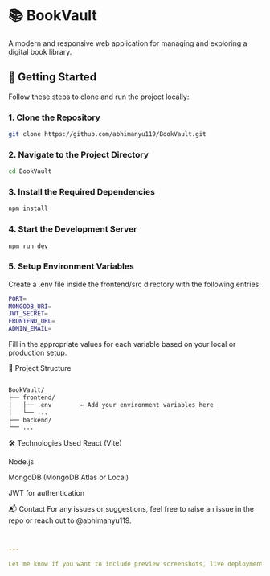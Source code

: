 # 📚 BookVault

A modern and responsive web application for managing and exploring a digital book library.

## 🚀 Getting Started

Follow these steps to clone and run the project locally:

### 1. Clone the Repository

```bash
git clone https://github.com/abhimanyu119/BookVault.git
```
### 2. Navigate to the Project Directory
```bash
cd BookVault
```
### 3. Install the Required Dependencies
```bash
npm install
```
### 4. Start the Development Server
```bash
npm run dev
```
### 5. Setup Environment Variables
Create a .env file inside the frontend/src directory with the following entries:
```bash
PORT=
MONGODB_URI=
JWT_SECRET=
FRONTEND_URL=
ADMIN_EMAIL=
```
Fill in the appropriate values for each variable based on your local or production setup.

📂 Project Structure
```bash

BookVault/
├── frontend/
│   ├── .env        ← Add your environment variables here
│   └── ...
├── backend/
└── ...
```
🛠️ Technologies Used
React (Vite)

Node.js

MongoDB (MongoDB Atlas or Local)

JWT for authentication

📬 Contact
For any issues or suggestions, feel free to raise an issue in the repo or reach out to @abhimanyu119.

```yaml


---

Let me know if you want to include preview screenshots, live deployment links, or usage examples!
```







